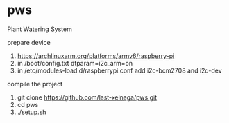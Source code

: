 # pws
Plant Watering System

prepare device
1. https://archlinuxarm.org/platforms/armv6/raspberry-pi
2. in /boot/config.txt dtparam=i2c_arm=on
3. in /etc/modules-load.d/raspberrypi.conf add i2c-bcm2708 and i2c-dev

compile the project
1. git clone https://github.com/last-xelnaga/pws.git
2. cd pws
3. ./setup.sh
